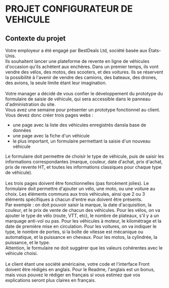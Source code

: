 # PROJET CONFIGURATEUR DE VEHICULE

## Contexte du projet

Votre employeur a été engagé par BestDeals Ltd, société basée aux États-Unis. </br>
Ils souhaitent lancer une plateforme de revente en ligne de véhicules d'occasion qu'ils achètent aux enchères.
Dans un premier temps, ils vont vendre des vélos, des motos, des scooters, et des voitures. Ils se réservent la possibilité à l'avenir de vendre des camions, des bateaux, des drones, des avions, la seule limite étant leur imagination.</br>
​</br>
Votre manager a décidé de vous confier le développement du prototype du formulaire de saisie de véhicule, qui sera accessible dans le panneau d'administration du site.</br>
Vous avez une semaine pour présenter un prototype fonctionnel au client. Vous devez donc créer trois pages webs :
  * une page avec la liste des véhicules enregistrés dansla base de données
  * une page avec la fiche d'un véhicule
  * le plus important, un formulaire permettant la saisie d'un nouveau véhicule​

Le formulaire doit permettre de choisir le type de véhicule, puis de saisir les informations correspondantes (marque, couleur, date d'achat, prix d'achat, prix de revente HT, et toutes les informations classiques pour chaque type de véhicule).​</br>
​</br>
Les trois pages doivent être fonctionnelles (pas forcément jolies). Le formulaire doit permettre d'ajouter un vélo, une moto, ou une voiture au choix. Les éléments communs aux trois véhicules, ainsi que 2 ou 3 éléments spécifiques à chacun d'entre eux doivent être présents.​</br>
Par exemple : on doit pouvoir saisir la marque, la date d'acquisition, la couleur, et le prix de vente de chacun des véhicules. Pour les vélos, on va ajouter le type de vélo (route, VTT, etc), le nombre de plateaux, s'il y a un marquage anti-vol ou pas. Pour les véhicules à moteur, le kilométrage et la date de première mise en circulation. Pour les voitures, on va indiquer le type, le nombre de portes, si la boîte de vitesse est mécanique ou automatique, et la puissance en chevaux. Pour les motos, la cylindrée, la puissance, et le type.​</br>
Attention, le formulaire ne doit suggérer que les valeurs cohérentes avec le véhicule choisi.​</br>
​</br>
Le client étant une société américaine, votre code et l'interface Front doivent être rédigés en anglais. Pour le Readme, l'anglais est un bonus, mais vous pouvez le rédiger en français si vous estimez que vos explications seront plus claires en français.